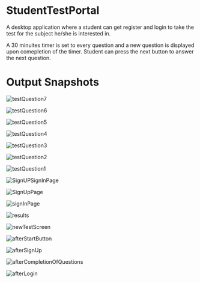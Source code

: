# StudentTestPortal

A desktop application where a student can get register and login to take the test for the subject he/she is interested in.


A 30 minuites timer is set to every question and a new question is displayed upon comepletion of the timer. Student can press the next button to answer the next question.

# Output Snapshots

![testQuestion7](https://user-images.githubusercontent.com/56950692/132827298-9daf7ab3-83a8-49b0-b910-be869adee1cd.png)

![testQuestion6](https://user-images.githubusercontent.com/56950692/132827301-5d0cd77e-33fa-4148-b252-b21fb0bebda6.png)

![testQuestion5](https://user-images.githubusercontent.com/56950692/132827303-f1b06a12-a235-49e9-85fb-6da71174aada.png)

![testQuestion4](https://user-images.githubusercontent.com/56950692/132827304-e534c257-bae9-47f6-9e70-479e293518a5.png)

![testQuestion3](https://user-images.githubusercontent.com/56950692/132827305-3f328402-bee0-4810-b70f-b6a6200e12af.png)

![testQuestion2](https://user-images.githubusercontent.com/56950692/132827311-7aefaec0-8cca-4ebf-aa01-e2741a9e451b.png)

![testQuestion1](https://user-images.githubusercontent.com/56950692/132827316-eb406679-4560-44b6-90cb-f5bda0bb7af0.png)

![SignUPSignInPage](https://user-images.githubusercontent.com/56950692/132827317-6a8211c2-7bdd-452a-a23d-8b33197c4731.png)

![SignUpPage](https://user-images.githubusercontent.com/56950692/132827321-373def6d-a481-43c4-917f-77d7bd574c22.png)

![signInPage](https://user-images.githubusercontent.com/56950692/132827323-6c29cd47-7b85-4367-9135-1088412dc381.png)

![results](https://user-images.githubusercontent.com/56950692/132827326-bbf81f61-8fd0-4182-b411-170d21befd01.png)

![newTestScreen](https://user-images.githubusercontent.com/56950692/132827329-e4f886d8-3807-468a-927f-25d786a72b72.png)

![afterStartButton](https://user-images.githubusercontent.com/56950692/132827332-8ea019b5-b993-49b8-b3fd-ca1de5de17da.png)

![afterSignUp](https://user-images.githubusercontent.com/56950692/132827334-666cce3f-ab66-4604-b999-0405057bdc22.png)

![afterCompletionOfQuestions](https://user-images.githubusercontent.com/56950692/132827337-f96eadae-c388-4224-aa21-3b8437f012e0.png)

![afterLogin](https://user-images.githubusercontent.com/56950692/132827343-00d8bd6c-6790-4d54-b334-2c34bcc038eb.png)


